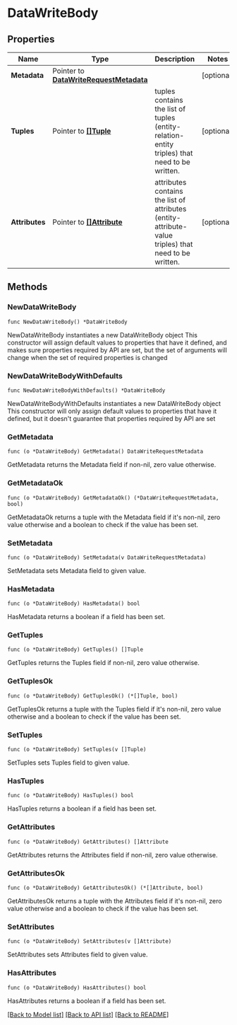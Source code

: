 # DataWriteBody

## Properties

Name | Type | Description | Notes
------------ | ------------- | ------------- | -------------
**Metadata** | Pointer to [**DataWriteRequestMetadata**](DataWriteRequestMetadata.md) |  | [optional] 
**Tuples** | Pointer to [**[]Tuple**](Tuple.md) | tuples contains the list of tuples (entity-relation-entity triples) that need to be written. | [optional] 
**Attributes** | Pointer to [**[]Attribute**](Attribute.md) | attributes contains the list of attributes (entity-attribute-value triples) that need to be written. | [optional] 

## Methods

### NewDataWriteBody

`func NewDataWriteBody() *DataWriteBody`

NewDataWriteBody instantiates a new DataWriteBody object
This constructor will assign default values to properties that have it defined,
and makes sure properties required by API are set, but the set of arguments
will change when the set of required properties is changed

### NewDataWriteBodyWithDefaults

`func NewDataWriteBodyWithDefaults() *DataWriteBody`

NewDataWriteBodyWithDefaults instantiates a new DataWriteBody object
This constructor will only assign default values to properties that have it defined,
but it doesn't guarantee that properties required by API are set

### GetMetadata

`func (o *DataWriteBody) GetMetadata() DataWriteRequestMetadata`

GetMetadata returns the Metadata field if non-nil, zero value otherwise.

### GetMetadataOk

`func (o *DataWriteBody) GetMetadataOk() (*DataWriteRequestMetadata, bool)`

GetMetadataOk returns a tuple with the Metadata field if it's non-nil, zero value otherwise
and a boolean to check if the value has been set.

### SetMetadata

`func (o *DataWriteBody) SetMetadata(v DataWriteRequestMetadata)`

SetMetadata sets Metadata field to given value.

### HasMetadata

`func (o *DataWriteBody) HasMetadata() bool`

HasMetadata returns a boolean if a field has been set.

### GetTuples

`func (o *DataWriteBody) GetTuples() []Tuple`

GetTuples returns the Tuples field if non-nil, zero value otherwise.

### GetTuplesOk

`func (o *DataWriteBody) GetTuplesOk() (*[]Tuple, bool)`

GetTuplesOk returns a tuple with the Tuples field if it's non-nil, zero value otherwise
and a boolean to check if the value has been set.

### SetTuples

`func (o *DataWriteBody) SetTuples(v []Tuple)`

SetTuples sets Tuples field to given value.

### HasTuples

`func (o *DataWriteBody) HasTuples() bool`

HasTuples returns a boolean if a field has been set.

### GetAttributes

`func (o *DataWriteBody) GetAttributes() []Attribute`

GetAttributes returns the Attributes field if non-nil, zero value otherwise.

### GetAttributesOk

`func (o *DataWriteBody) GetAttributesOk() (*[]Attribute, bool)`

GetAttributesOk returns a tuple with the Attributes field if it's non-nil, zero value otherwise
and a boolean to check if the value has been set.

### SetAttributes

`func (o *DataWriteBody) SetAttributes(v []Attribute)`

SetAttributes sets Attributes field to given value.

### HasAttributes

`func (o *DataWriteBody) HasAttributes() bool`

HasAttributes returns a boolean if a field has been set.


[[Back to Model list]](../README.md#documentation-for-models) [[Back to API list]](../README.md#documentation-for-api-endpoints) [[Back to README]](../README.md)



